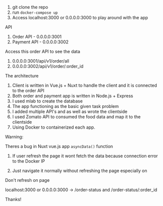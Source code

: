 1. git clone the repo
2. run `docker-compose up`
3. Access localhost:3000 or 0.0.0.0:3000 to play around with the app

API

1. Order API - 0.0.0.0:3001
1. Payment API - 0.0.0.0:3002

Access this order API to see the data

1. 0.0.0.0:3001/api/v1/order/all
2. 0.0.0.0:3002/api/v1/order/:order_id

The architecture

1. Client is written in Vue.js + Nuxt to handle the client and it is connected to the order API
2. Both order and payment app is written in Node.js + Express
3. I used mlab to create the database
4. The app functioning as the basic given task problem
5. I added multiple API's and as well as wrote the clientside
6. I used Zomato API to consumed the food data and map it to the clientside
7. Using Docker to containerized each app.

Warning:

Theres a bug in Nuxt vue.js app `asyncData()` function

1. If user refresh the page it wont fetch the data because connection error to the Docker IP

2. Just navigate it normally without refreshing the page especially on

Don't refresh on page

localhost:3000 or 0.0.0.0:3000 -> /order-status and /order-status/:order_id

Thanks!
